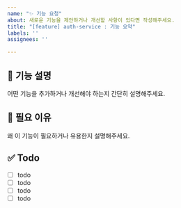 ```yaml
---
name: "✨ 기능 요청"
about: 새로운 기능을 제안하거나 개선할 사항이 있다면 작성해주세요.
title: "[feature] auth-service : 기능 요약"
labels: ''
assignees: ''

---
```


## 🚀 기능 설명
어떤 기능을 추가하거나 개선해야 하는지 간단히 설명해주세요.

## 🤔 필요 이유
왜 이 기능이 필요하거나 유용한지 설명해주세요.

## ✅ Todo
- [ ] todo
- [ ] todo
- [ ] todo
- [ ] todo
